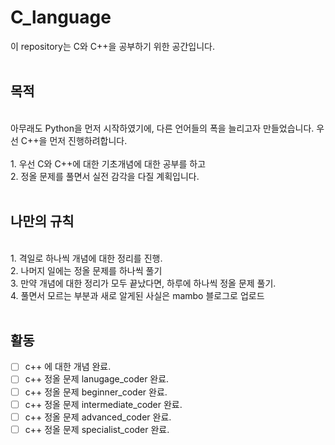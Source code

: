 # C_language

이 repository는 C와 C++을 공부하기 위한 공간입니다.
<br>
<br>

## 목적
<br>
아무래도 Python을 먼저 시작하였기에, 다른 언어들의 폭을 늘리고자 만들었습니다. 우선 C++을 먼저 진행하려합니다.
<br>
<br>
1. 우선 C와 C++에 대한 기초개념에 대한 공부를 하고 <br>
2. 정올 문제를 풀면서 실전 감각을 다질 계획입니다.
<br>
<br>

## 나만의 규칙
<br>
1. 격일로 하나씩 개념에 대한 정리를 진행. <br>
2. 나머지 일에는 정올 문제를 하나씩 풀기<br>
3. 만약 개념에 대한 정리가 모두 끝났다면, 하루에 하나씩 정올 문제 풀기.<br>
4. 풀면서 모르는 부분과 새로 알게된 사실은 mambo 블로그로 업로드<br>
<br>

## 활동
- [ ] c++ 에 대한 개념 완료.
- [ ] c++ 정올 문제 lanugage_coder 완료.
- [ ] c++ 정올 문제 beginner_coder 완료.
- [ ] c++ 정올 문제 intermediate_coder 완료.
- [ ] c++ 정올 문제 advanced_coder 완료.
- [ ] c++ 정올 문제 specialist_coder 완료.
